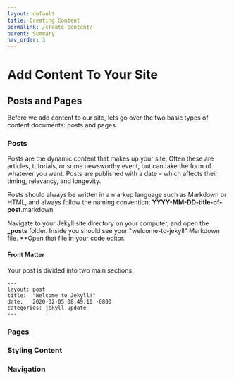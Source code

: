```yaml
---
layout: default
title: Creating Content
permalink: /create-content/
parent: Summary
nav_order: 3
---
```



# Add Content To Your Site

## Posts and Pages
Before we add content to our site, lets go over the two basic types of content documents: posts and pages.

### Posts
Posts are the dynamic content that makes up your site. Often these are articles, tutorials, or some newsworthy event, but can take the form of whatever you want. Posts are published with a date – which affects their timing, relevancy, and longevity.   

Posts should always be written in a markup language such as Markdown or HTML, and always follow the naming convention: **YYYY-MM-DD-title-of-post**.markdown    

Navigate to your Jekyll site directory on your computer, and open the **_posts** folder. Inside you should see your "welcome-to-jekyll" Markdown file. **Open that file in your code editor.

#### Front Matter
Your post is divided into two main sections. 
```
---
layout: post
title:  "Welcome to Jekyll!"
date:   2020-02-05 08:49:10 -0800
categories: jekyll update
---
```

### Pages


### Styling Content

### Navigation
